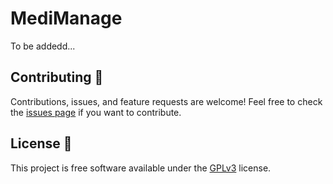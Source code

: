 # MediManage

To be addedd...

## Contributing 🤝

Contributions, issues, and feature requests are welcome! Feel free to check the [issues page](https://github.com/Barata-Ribeiro/MediManage/issues) if you want to contribute.

## License 📜

This project is free software available under the [GPLv3](LICENSE) license.
